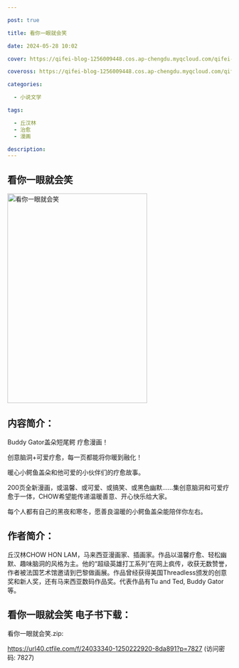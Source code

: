 ```yaml
---

post: true

title: 看你一眼就会笑

date: 2024-05-28 10:02

cover: https://qifei-blog-1256009448.cos.ap-chengdu.myqcloud.com/qifei-blog/65f193bc9f345e8d03b89275.jpg

coveross: https://qifei-blog-1256009448.cos.ap-chengdu.myqcloud.com/qifei-blog/65f193bc9f345e8d03b89275.jpg

categories:

  - 小说文学

tags:

  - 丘汉林
  - 治愈
  - 漫画

description:
---
```


## 看你一眼就会笑
<img alt="看你一眼就会笑 " class="aligncenter loaded" data-was-processed="true" decoding="async" fetchpriority="high" height="471" src="https://qifei-blog-1256009448.cos.ap-chengdu.myqcloud.com/qifei-blog/65f193bc9f345e8d03b89275.jpg" style="cursor: zoom-in;" width="314"/>

## 内容简介：

Buddy Gator盖朵短尾鳄 疗愈漫画！

创意脑洞+可爱疗愈，每一页都能将你暖到融化！

暖心小鳄鱼盖朵和他可爱的小伙伴们的疗愈故事。

200页全新漫画，或温馨、或可爱、或搞笑、或黑色幽默……集创意脑洞和可爱疗愈于一体，CHOW希望能传递温暖善意、开心快乐给大家。

每个人都有自己的黑夜和寒冬，愿善良温暖的小鳄鱼盖朵能陪伴你左右。

## 作者简介：

丘汉林CHOW HON LAM，马来西亚漫画家、插画家。作品以温馨疗愈、轻松幽默、趣味脑洞的风格为主。他的“超级英雄打工系列”在网上疯传，收获无数赞誉，作者被法国艺术馆邀请到巴黎做画展。作品曾经获得美国Threadless颁发的创意奖和新人奖，还有马来西亚数码作品奖。代表作品有Tu and Ted, Buddy Gator等。

## 看你一眼就会笑 电子书下载：



看你一眼就会笑.zip: 

https://url40.ctfile.com/f/24033340-1250222920-8da891?p=7827 (访问密码: 7827)
